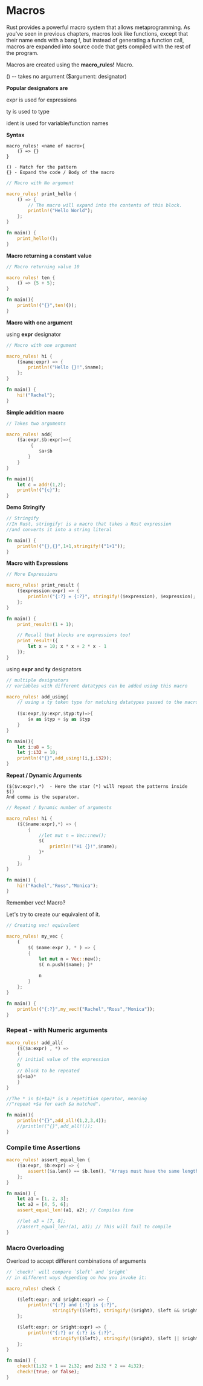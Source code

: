 # Macros

Rust provides a powerful macro system that allows metaprogramming. As you've seen in previous chapters, macros look like functions, except that their name ends with a bang !, but instead of generating a function call, macros are expanded into source code that gets compiled with the rest of the program.

Macros are created using the **macro\_rules!** Macro.

() -- takes no argument ($argument: designator)

**Popular designators are**

expr is used for expressions&#x20;

ty is used to type&#x20;

ident is used for variable/function names

**Syntax**

```
macro_rules! <name of macro>{
    () => {}
}
```

```
() - Match for the pattern
{} - Expand the code / Body of the macro
```

```rust
// Macro with No argument

macro_rules! print_hello {
    () => {
        // The macro will expand into the contents of this block.
        println!("Hello World");
    };
}

fn main() {
    print_hello!();
}
```

**Macro returning a constant value**

```rust
// Macro returning value 10

macro_rules! ten {
    () => {5 + 5};
}

fn main(){
    println!("{}",ten!());
}
```

**Macro with one argument**

using **expr** designator

```rust
// Macro with one argument

macro_rules! hi {
    ($name:expr) => {
        println!("Hello {}!",$name);
    };
}

fn main() {
    hi!("Rachel");
}
```

**Simple addition macro**

```rust
// Takes two arguments

macro_rules! add{
    ($a:expr,$b:expr)=>{
         {
            $a+$b
        }
    }
}

fn main(){
    let c = add!(1,2);
    println!("{c}");
}

```

**Demo Stringify**

```rust
// Stringify
//In Rust, stringify! is a macro that takes a Rust expression 
//and converts it into a string literal 

fn main() {
    println!("{},{}",1+1,stringify!("1+1"));
}

```

**Macro with Expressions**

```rust
// More Expressions

macro_rules! print_result {
    ($expression:expr) => {
        println!("{:?} = {:?}", stringify!($expression), $expression);
    };
}

fn main() {
    print_result!(1 + 1);

    // Recall that blocks are expressions too!
    print_result!({
        let x = 10; x * x + 2 * x - 1
    });
}
```

using **expr** and **ty** designators

```rust
// multiple designators
// variables with different datatypes can be added using this macro

macro_rules! add_using{
    // using a ty token type for matching datatypes passed to the macro
    
    ($x:expr,$y:expr,$typ:ty)=>{
        $x as $typ + $y as $typ
    }
}

fn main(){
    let i:u8 = 5;
    let j:i32 = 10;
    println!("{}",add_using!(i,j,i32));
}
```

**Repeat / Dynamic Arguments**

```
($($v:expr),*)  - Here the star (*) will repeat the patterns inside $()
And comma is the separator.
```

```rust
// Repeat / Dynamic number of arguments

macro_rules! hi {
    ($($name:expr),*) => {
        {
            //let mut n = Vec::new();
            $(
                println!("Hi {}!",$name);
            )*
        }
    };
}

fn main() {
    hi!("Rachel","Ross","Monica");
}
```

Remember vec! Macro?

Let's try to create our equivalent of it.

```rust
// Creating vec! equivalent 

macro_rules! my_vec {
    (
        $( $name:expr ), * ) => {
        {
            let mut n = Vec::new();
            $( n.push($name); )*
            
            n
        }
    };
}

fn main() {
    println!("{:?}",my_vec!("Rachel","Ross","Monica"));
}
```

### Repeat - with Numeric arguments

```rust
macro_rules! add_all{
    ($($a:expr) , *) => 
    {
    // initial value of the expression
    0
    // block to be repeated
    $(+$a)*
    }
}

//The * in $(+$a)* is a repetition operator, meaning 
//"repeat +$a for each $a matched".

fn main(){
    println!("{}",add_all!(1,2,3,4));
    //println!("{}",add_all!());
}
```

### Compile time Assertions

```rust
macro_rules! assert_equal_len {
    ($a:expr, $b:expr) => {
        assert!($a.len() == $b.len(), "Arrays must have the same length");
    };
}

fn main() {
    let a1 = [1, 2, 3];
    let a2 = [4, 5, 6];
    assert_equal_len!(a1, a2); // Compiles fine

    //let a3 = [7, 8];
    //assert_equal_len!(a1, a3); // This will fail to compile
}

```

### Macro Overloading

Overload to accept different combinations of arguments

```rust
// `check!` will compare `$left` and `$right`
// in different ways depending on how you invoke it:

macro_rules! check {

    ($left:expr; and $right:expr) => {
        println!("{:?} and {:?} is {:?}",
                 stringify!($left), stringify!($right), $left && $right)
    };

    ($left:expr; or $right:expr) => {
        println!("{:?} or {:?} is {:?}",
                 stringify!($left), stringify!($right), $left || $right)
    };
}

fn main() {
    check!(1i32 + 1 == 2i32; and 2i32 * 2 == 4i32);
    check!(true; or false);
}
```
